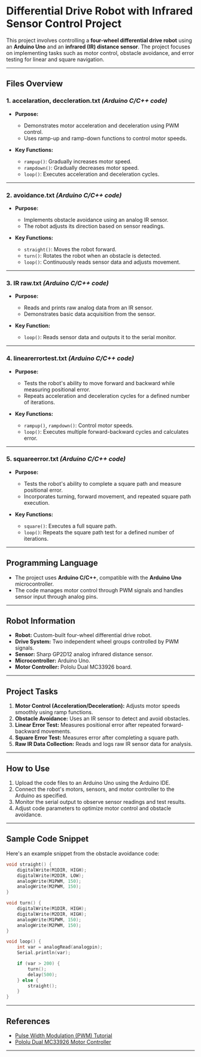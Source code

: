 
# Differential Drive Robot with Infrared Sensor Control Project

This project involves controlling a **four-wheel differential drive robot** using an **Arduino Uno** and an **infrared (IR) distance sensor**. The project focuses on implementing tasks such as motor control, obstacle avoidance, and error testing for linear and square navigation.

---

## **Files Overview**

### **1. accelaration, deccleration.txt** *(Arduino C/C++ code)*
- **Purpose:** 
  - Demonstrates motor acceleration and deceleration using PWM control.
  - Uses ramp-up and ramp-down functions to control motor speeds.

- **Key Functions:** 
  - `rampup()`: Gradually increases motor speed.
  - `rampdown()`: Gradually decreases motor speed.
  - `loop()`: Executes acceleration and deceleration cycles.

---

### **2. avoidance.txt** *(Arduino C/C++ code)*
- **Purpose:** 
  - Implements obstacle avoidance using an analog IR sensor.
  - The robot adjusts its direction based on sensor readings.

- **Key Functions:** 
  - `straight()`: Moves the robot forward.
  - `turn()`: Rotates the robot when an obstacle is detected.
  - `loop()`: Continuously reads sensor data and adjusts movement.

---

### **3. IR raw.txt** *(Arduino C/C++ code)*
- **Purpose:** 
  - Reads and prints raw analog data from an IR sensor.
  - Demonstrates basic data acquisition from the sensor.

- **Key Function:** 
  - `loop()`: Reads sensor data and outputs it to the serial monitor.

---

### **4. linearerrortest.txt** *(Arduino C/C++ code)*
- **Purpose:** 
  - Tests the robot's ability to move forward and backward while measuring positional error.
  - Repeats acceleration and deceleration cycles for a defined number of iterations.

- **Key Functions:** 
  - `rampup()`, `rampdown()`: Control motor speeds.
  - `loop()`: Executes multiple forward-backward cycles and calculates error.

---

### **5. squareerror.txt** *(Arduino C/C++ code)*
- **Purpose:** 
  - Tests the robot's ability to complete a square path and measure positional error.
  - Incorporates turning, forward movement, and repeated square path execution.

- **Key Functions:** 
  - `square()`: Executes a full square path.
  - `loop()`: Repeats the square path test for a defined number of iterations.

---

## **Programming Language**
- The project uses **Arduino C/C++**, compatible with the **Arduino Uno** microcontroller.
- The code manages motor control through PWM signals and handles sensor input through analog pins.

---

## **Robot Information**
- **Robot:** Custom-built four-wheel differential drive robot.
- **Drive System:** Two independent wheel groups controlled by PWM signals.
- **Sensor:** Sharp GP2D12 analog infrared distance sensor.
- **Microcontroller:** Arduino Uno.
- **Motor Controller:** Pololu Dual MC33926 board.

---

## **Project Tasks**
1. **Motor Control (Acceleration/Deceleration):** Adjusts motor speeds smoothly using ramp functions.
2. **Obstacle Avoidance:** Uses an IR sensor to detect and avoid obstacles.
3. **Linear Error Test:** Measures positional error after repeated forward-backward movements.
4. **Square Error Test:** Measures error after completing a square path.
5. **Raw IR Data Collection:** Reads and logs raw IR sensor data for analysis.

---

## **How to Use**
1. Upload the code files to an Arduino Uno using the Arduino IDE.
2. Connect the robot's motors, sensors, and motor controller to the Arduino as specified.
3. Monitor the serial output to observe sensor readings and test results.
4. Adjust code parameters to optimize motor control and obstacle avoidance.

---

## **Sample Code Snippet**
Here's an example snippet from the obstacle avoidance code:

```cpp
void straight() {
    digitalWrite(M1DIR, HIGH);
    digitalWrite(M2DIR, LOW);
    analogWrite(M1PWM, 150);
    analogWrite(M2PWM, 150);
}

void turn() {
    digitalWrite(M1DIR, HIGH);
    digitalWrite(M2DIR, HIGH);
    analogWrite(M1PWM, 150);
    analogWrite(M2PWM, 150);
}

void loop() {
    int var = analogRead(analogpin);
    Serial.println(var);

    if (var > 200) {
        turn();
        delay(500);
    } else {
        straight();
    }
}
```

---

## **References**
- [Pulse Width Modulation (PWM) Tutorial](https://learn.sparkfun.com/tutorials/pulse-width-modulation)
- [Pololu Dual MC33926 Motor Controller](https://www.pololu.com/product/1213)

---
